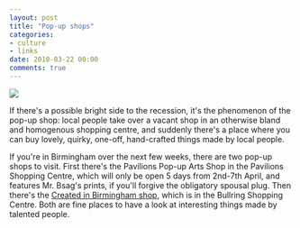 ```yaml
---
layout: post
title: "Pop-up shops"
categories:
- culture
- links
date: 2010-03-22 00:00
comments: true
---
```


<p class="img-shadow"><img src="http://www.rousette.org.uk/images/uploads/popupshop.jpg" /></p>

<p style="clear:both;">If there's a possible bright side to the recession, it's the phenomenon of the pop-up shop: local people take over a vacant shop in an otherwise bland and homogenous shopping centre, and suddenly there's a place where you can buy lovely, quirky, one-off, hand-crafted things made by local people.</p>

<p>If you're in Birmingham over the next few weeks, there are two pop-up shops to visit. First there's the Pavilions Pop-up Arts Shop in the Pavilions Shopping Centre, which will only be open 5 days from 2nd-7th April, and features Mr. Bsag's prints, if you'll forgive the obligatory spousal plug. Then there's the <a href="http://www.createdinbirmingham.com/bullring-shop/">Created in Birmingham shop</a>, which is in the Bullring Shopping Centre. Both are fine places to have a look at interesting things made by talented people.</p>



